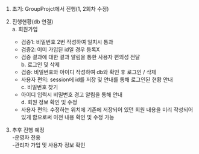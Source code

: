 1. 초기: GroupProjct에서 진행(1, 2회차 수정)<br>
2. 진행현황(db 연결)<br>
   a. 회원가입<br>
     - 검증1: 비밀번호 2번 작성하여 일치시 통과<br>
     - 검증2: 이미 가입된 id일 경우 등록X<br>
     - 검증 결과에 대한 결과 알림을 통한 사용자 편의성 전달<br>
    b. 로그인 및 삭제<br>
     - 검증: 비밀번호와 아이디 작성하여 db와 확인 후 로그인 / 삭제<br>
     - 사용자 편의: session에 id를 저장 및 안내를 통해 로그인된 현황 안내 <br>
    c. 비밀번호 찾기<br>
     - 아이디 입력시 비밀번호 경고 알림을 통해 안내<br>
    d. 회원 정보 확인 및 수정<br>
     - 사용자 편의: 수정하는 위치에 기존에 저장되어 있던 회원 내용을 미리 작성되어 있게 함으로써 이전 내용 확인 및 수정 가능<br>

3. 추후 진행 예정<br>
     -운영자 전용<br>
       -관리자 가입 및 사용자 정보 확인
